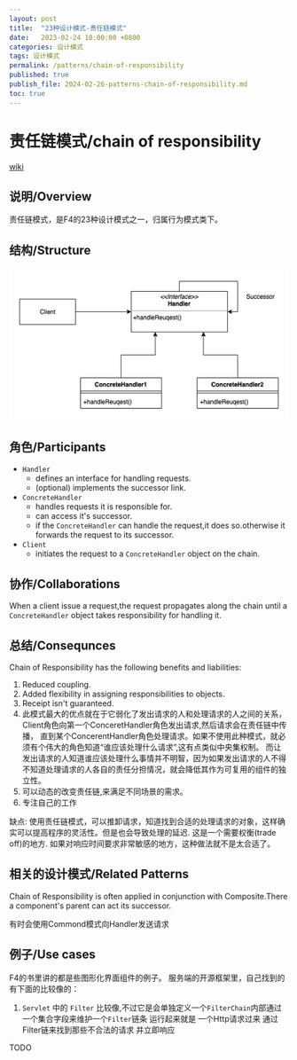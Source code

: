 ```yaml
---
layout: post
title:  "23种设计模式-责任链模式"
date:   2023-02-24 10:00:00 +0800
categories: 设计模式
tags: 设计模式
permalink: /patterns/chain-of-responsibility
published: true
publish_file: 2024-02-26-patterns-chain-of-responsibility.md
toc: true
---
```

# 责任链模式/chain of responsibility

[wiki](https://en.wikipedia.org/wiki/Chain-of-responsibility_pattern)

## 说明/Overview

责任链模式，是F4的23种设计模式之一，归属行为模式类下。

## 结构/Structure

![](/assets/notes/patterns/chain_of_responsibility_struct.png)

## 角色/Participants

- `Handler` 
    - defines an interface for handling requests.
    - (optional) implements the successor link.
- `ConcreteHandler`
    - handles requests it is responsible for.
    - can access it's successor.
    - if the `ConcreteHandler` can handle the request,it does so.otherwise it forwards the request to its successor.
- `Client`
    - initiates the request to a `ConcreteHandler` object on the chain.

## 协作/Collaborations
When a client issue a request,the request propagates along the chain until a `ConcreteHandler` object takes responsibility 
for handling it.

## 总结/Consequnces
Chain of Responsibility has the following benefits and liabilities:
1. Reduced coupling.
2. Added flexibility in assigning responsibilities to objects.
3. Receipt isn't guaranteed.
4. 此模式最大的优点就在于它弱化了发出请求的人和处理请求的人之间的关系，Client角色向第一个ConceretHandler角色发出请求,然后请求会在责任链中传播，
直到某个ConcerentHandler角色处理请求。如果不使用此种模式，就必须有个伟大的角色知道“谁应该处理什么请求”,这有点类似中央集权制。
而让发出请求的人知道谁应该处理什么事情并不明智，因为如果发出请求的人不得不知道处理请求的人各自的责任分担情况，就会降低其作为可复用的组件的独立性。
5. 可以动态的改变责任链,来满足不同场景的需求。
6. 专注自己的工作

缺点:
使用责任链模式，可以推卸请求，知道找到合适的处理请求的对象，这样确实可以提高程序的灵活性。但是也会导致处理的延迟.
这是一个需要权衡(trade off)的地方. 如果对响应时间要求非常敏感的地方，这种做法就不是太合适了。

## 相关的设计模式/Related Patterns
Chain of Responsibility is often applied in conjunction with Composite.There a component's parent can act its successor.

有时会使用Commond模式向Handler发送请求


## 例子/Use cases
F4的书里讲的都是些图形化界面组件的例子。
服务端的开源框架里，自己找到的有下面的比较像的： 
1. `Servlet` 中的 `Filter` 比较像,不过它是会单独定义一个`FilterChain`内部通过一个集合字段来维护一个`Filter`链条
运行起来就是 一个Http请求过来 通过Filter链来找到那些不合法的请求 并立即响应

TODO

